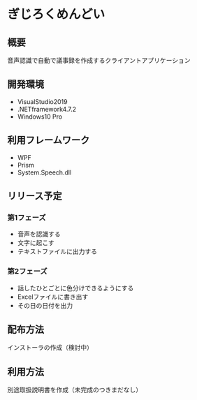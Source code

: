 # ぎじろくめんどい
## 概要
音声認識で自動で議事録を作成するクライアントアプリケーション

## 開発環境
* VisualStudio2019
* .NETframework4.7.2
* Windows10 Pro

## 利用フレームワーク
* WPF
* Prism
* System.Speech.dll

## リリース予定
### 第1フェーズ
* 音声を認識する
* 文字に起こす
* テキストファイルに出力する

### 第2フェーズ
* 話したひとごとに色分けできるようにする
* Excelファイルに書き出す
* その日の日付を出力

## 配布方法
インストーラの作成（検討中）

## 利用方法
別途取扱説明書を作成（未完成のつきまだなし）

